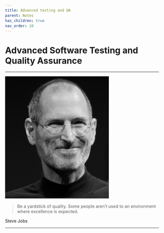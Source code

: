 ```yaml
---
title: Advanced testing and QA
parent: Notes
has_children: true
nav_order: 10
---
```


# Advanced Software Testing and Quality Assurance

<hr class="splash">

![Steve Jobs](../../images/steve_jobs.png)

<blockquote class="pretty"><span>
Be a yardstick of quality. Some people aren’t used to an environment where excellence is expected.
</span></blockquote>
<p class="attribution">Steve Jobs</p>

<hr class="splash">
